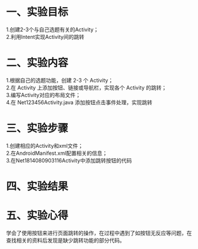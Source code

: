 # 一、实验目标

 1.创建2-3个与自己选题有关的Activity；   
 2.利用Intent实现Activity间的跳转
 
# 二、实验内容
1.根据自己的选题功能，创建 2-3 个 Activity；    
2.在 Activity 上添加按钮、链接或导航栏，实现各个 Activity 的跳转；  
3.编写Activity对应的布局文件；  
4.在 Net123456Activity.java 添加按钮点击事件处理，实现跳转 

# 三、实验步骤
1.创建相应的Activity和xml文件；  
2.在AndroidManifest.xml配置相关的信息；  
3.在Net1814080903116Activity中添加跳转按钮的代码

# 四、实验结果

# 五、实验心得
学会了使用按钮来进行页面跳转的操作，在过程中遇到了如按钮无反应等问题，在查找相关的资料后发现是缺少跳转功能的部分代码。
